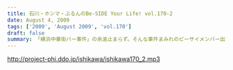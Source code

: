 ```yaml
---
title: 石川・ホンマ・ぶるんのBe-SIDE Your Life! vol.170-2
date: August 4, 2009
tags: ['2009', 'August 2009', 'vol.170']
draft: false
summary: 「横浜中華街バー事件」の余波止まらず。そんな事件まみれのビーサイメンバー出演のＤＶＤ第二弾の感想もお待ちしています！NAMAE
---
```


http://project-phi.ddo.jp/ishikawa/ishikawa170_2.mp3